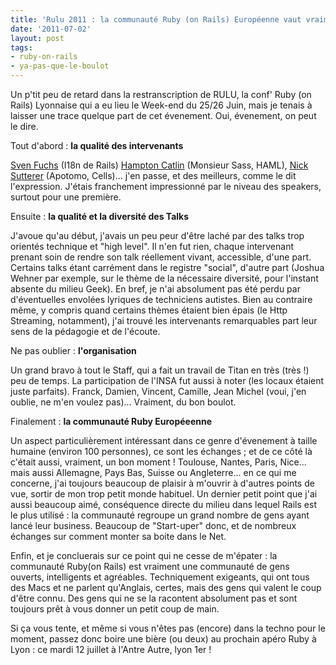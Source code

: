```yaml
---
title: 'Rulu 2011 : la communauté Ruby (on Rails) Européenne vaut vraiment le détour'
date: '2011-07-02'
layout: post
tags:
- ruby-on-rails
- ya-pas-que-le-boulot
---
```


Un p'tit peu de retard dans la restranscription de RULU, la conf' Ruby (on Rails) Lyonnaise qui a eu lieu le Week-end du 25/26 Juin, mais je tenais à laisser une trace quelque part de cet évenement. Oui, évenement, on peut le dire.

Tout d'abord :
**la qualité des intervenants**



[Sven Fuchs](https://github.com/svenfuchs) (I18n de Rails)
[Hampton Catlin](https://github.com/hcatlin) (Monsieur Sass, HAML),
[Nick Sutterer](https://github.com/apotonick) (Apotomo, Cells)... j'en passe, et des meilleurs, comme le dit l'expression. J'étais franchement impressionné par le niveau des speakers, surtout pour une première.

Ensuite :
**la qualité et la diversité des Talks**


J'avoue qu'au début, j'avais un peu peur d'être laché par des talks trop orientés technique et "high level". Il n'en fut rien, chaque intervenant prenant soin de rendre son talk réellement vivant, accessible, d'une part. Certains talks étant carrément dans le registre "social", d'autre part (Joshua Wehner par exemple, sur le thème de la nécessaire diversité, pour l'instant absente du milieu Geek).
En bref, je n'ai absolument pas été perdu par d'éventuelles envolées lyriques de techniciens autistes. Bien au contraire même, y compris quand certains thèmes étaient bien épais (le Http Streaming, notamment), j'ai trouvé les intervenants remarquables part leur sens de la pédagogie et de l'écoute.

Ne pas oublier :
**l'organisation**


Un grand bravo à tout le Staff, qui a fait un travail de Titan en très (très !) peu de temps. La participation de l'INSA fut aussi à noter (les locaux étaient juste parfaits). Franck, Damien, Vincent, Camille, Jean Michel (voui, j'en oublie, ne m'en voulez pas)... Vraiment, du bon boulot.

Finalement :
**la communauté Ruby Européeenne**


Un aspect particulièrement intéressant dans ce genre d'évenement à taille humaine (environ 100 personnes), ce sont les échanges ; et de ce côté là c'était aussi, vraiment, un bon moment ! Toulouse, Nantes, Paris, Nice... mais aussi Allemagne, Pays Bas, Suisse ou Angleterre... en ce qui me concerne, j'ai toujours beaucoup de plaisir à m'ouvrir à d'autres points de vue, sortir de mon trop petit monde habituel.
Un dernier petit point que j'ai aussi beaucoup aimé, conséquence directe du milieu dans lequel Rails est le plus utilisé : la communauté regroupe un grand nombre de gens ayant lancé leur business. Beaucoup de "Start-uper" donc, et de nombreux échanges sur comment monter sa boite dans le Net.

Enfin, et je concluerais sur ce point qui ne cesse de m'épater : la communauté Ruby(on Rails) est vraiment une communauté de gens ouverts, intelligents et agréables. Techniquement exigeants, qui ont tous des Macs et ne parlent qu'Anglais, certes, mais des gens qui valent le coup d'être connu. Des gens qui ne se la racontent absolument pas et sont toujours prêt à vous donner un petit coup de main.

Si ça vous tente, et même si vous n'êtes pas (encore) dans la techno pour le moment, passez donc boire une bière (ou deux) au prochain apéro Ruby à Lyon : ce mardi 12 juillet à l'Antre Autre, lyon 1er !
